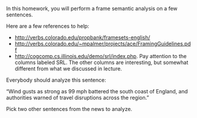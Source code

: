 In this homework, you will perform a frame semantic analysis on a few sentences.

Here are a few references to help:

- http://verbs.colorado.edu/propbank/framesets-english/
- http://verbs.colorado.edu/~mpalmer/projects/ace/FramingGuidelines.pdf
- http://cogcomp.cs.illinois.edu/demo/srl/index.php. Pay attention to the columns labeled SRL. The other columns are interesting, but somewhat different from what we discussed in lecture.

Everybody should analyze this sentence:

“Wind gusts as strong as 99 mph battered the south coast of England, and authorities warned of travel disruptions across the region.”

Pick two other sentences from the news to analyze.

